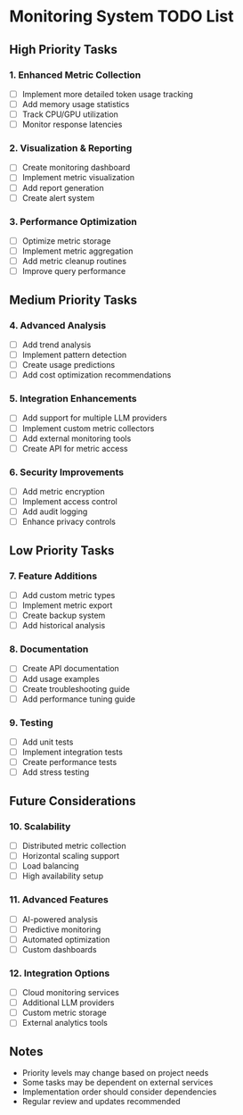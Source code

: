 # Monitoring System TODO List

## High Priority Tasks

### 1. Enhanced Metric Collection
- [ ] Implement more detailed token usage tracking
- [ ] Add memory usage statistics
- [ ] Track CPU/GPU utilization
- [ ] Monitor response latencies

### 2. Visualization & Reporting
- [ ] Create monitoring dashboard
- [ ] Implement metric visualization
- [ ] Add report generation
- [ ] Create alert system

### 3. Performance Optimization
- [ ] Optimize metric storage
- [ ] Implement metric aggregation
- [ ] Add metric cleanup routines
- [ ] Improve query performance

## Medium Priority Tasks

### 4. Advanced Analysis
- [ ] Add trend analysis
- [ ] Implement pattern detection
- [ ] Create usage predictions
- [ ] Add cost optimization recommendations

### 5. Integration Enhancements
- [ ] Add support for multiple LLM providers
- [ ] Implement custom metric collectors
- [ ] Add external monitoring tools
- [ ] Create API for metric access

### 6. Security Improvements
- [ ] Add metric encryption
- [ ] Implement access control
- [ ] Add audit logging
- [ ] Enhance privacy controls

## Low Priority Tasks

### 7. Feature Additions
- [ ] Add custom metric types
- [ ] Implement metric export
- [ ] Create backup system
- [ ] Add historical analysis

### 8. Documentation
- [ ] Create API documentation
- [ ] Add usage examples
- [ ] Create troubleshooting guide
- [ ] Add performance tuning guide

### 9. Testing
- [ ] Add unit tests
- [ ] Implement integration tests
- [ ] Create performance tests
- [ ] Add stress testing

## Future Considerations

### 10. Scalability
- [ ] Distributed metric collection
- [ ] Horizontal scaling support
- [ ] Load balancing
- [ ] High availability setup

### 11. Advanced Features
- [ ] AI-powered analysis
- [ ] Predictive monitoring
- [ ] Automated optimization
- [ ] Custom dashboards

### 12. Integration Options
- [ ] Cloud monitoring services
- [ ] Additional LLM providers
- [ ] Custom metric storage
- [ ] External analytics tools

## Notes
- Priority levels may change based on project needs
- Some tasks may be dependent on external services
- Implementation order should consider dependencies
- Regular review and updates recommended